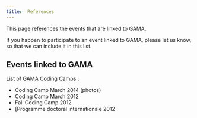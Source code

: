 ```yaml
---
title:  References
---
```





This page references the events that are linked to GAMA.

If you happen to participate to an event linked to GAMA, please let us know, so that we can include it in this list.






## Events linked to GAMA

List of GAMA Coding Camps :
  * Coding Camp March 2014 (photos)
  * Coding Camp March 2012
  * Fall Coding Camp 2012
  * [Programme doctoral internationale 2012